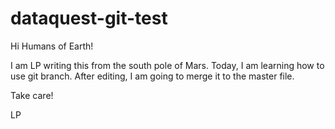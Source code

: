 # dataquest-git-test

Hi Humans of Earth!

I am LP writing this from the south pole of Mars. Today, I am learning how to use git branch. After editing, I am going to merge it to the master file. 

Take care! 

LP


